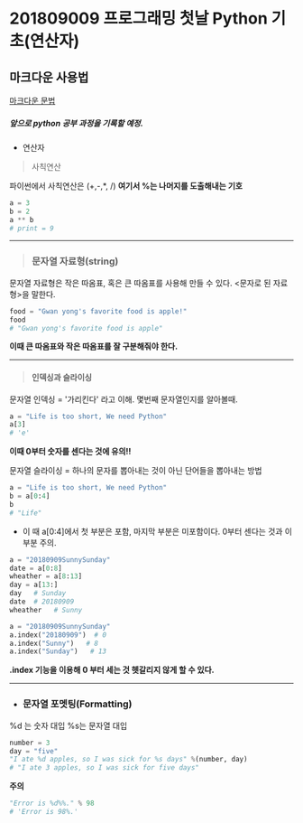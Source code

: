 # 201809009 프로그래밍 첫날 Python 기초(연산자)

## 마크다운 사용법
[마크다운 문법](https://gist.github.com/ihoneymon/652be052a0727ad59601)

##### 앞으로 python 공부 과정을 기록할 예정.


- 연산자
> 사칙연산  


파이썬에서 사칙연산은 (+,-,*, /)  **여기서 %는 나머지를 도출해내는 기호** 

```python
a = 3  
b = 2
a ** b 
# print = 9
```
***
> ### 문자열 자료형(string)

문자열 자료형은 작은 따옴표, 혹은 큰 따옴표를 사용해 만들 수 있다. <문자로 된 자료형>을 말한다.

```python
food = "Gwan yong's favorite food is apple!"  
food
# "Gwan yong's favorite food is apple"
```  
**이때 큰 따옴표와 작은 따옴표를 잘 구분해줘야 한다.**
***


> #### 인덱싱과 슬라이싱

문자열 인덱싱 = '가리킨다' 라고 이해. 몇번째 문자열인지를 알아볼때.

```python
a = "Life is too short, We need Python"
a[3]
# 'e'
```
**이때 0부터 숫자를 센다는 것에 유의!!**

문자열 슬라이싱 = 하나의 문자를 뽑아내는 것이 아닌 단어들을 뽑아내는 방법
```python
a = "Life is too short, We need Python"
b = a[0:4]
b
# "Life"
```
-  이 때 a[0:4]에서 첫 부분은 포함, 마지막 부분은 미포함이다. 0부터 센다는 것과 이 부분 주의.
```python
a = "20180909SunnySunday"
date = a[0:8]
wheather = a[8:13]
day = a[13:]
day   # Sunday
date  # 20180909
wheather   # Sunny
```
```python
a = "20180909SunnySunday"
a.index("20180909")  # 0
a.index("Sunny")   # 8
a.index("Sunday")   # 13
```
**.index 기능을 이용해 0 부터 세는 것 헷갈리지 않게 할 수 있다.**
***

- ### 문자열 포멧팅(Formatting)
%d 는 숫자 대입 %s는 문자열 대입
```python
number = 3
day = "five"
"I ate %d apples, so I was sick for %s days" %(number, day)
# "I ate 3 apples, so I was sick for five days"
```
**주의**
```python
"Error is %d%%." % 98
# 'Error is 98%.'
```

